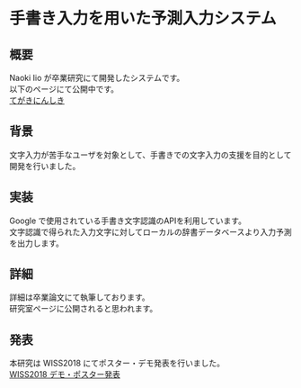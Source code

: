 # 手書き入力を用いた予測入力システム

## 概要
Naoki Iio が卒業研究にて開発したシステムです。<br>
以下のページにて公開中です。<br>
[てがきにんしき]( http://pikasigu.itigo.jp/tegaki/ )

## 背景

文字入力が苦手なユーザを対象として、手書きでの文字入力の支援を目的として開発を行いました。

## 実装

Google で使用されている手書き文字認識のAPIを利用しています。<br>
文字認識で得られた入力文字に対してローカルの辞書データベースより入力予測を出力します。

## 詳細

詳細は卒業論文にて執筆しております。<br>
研究室ページに公開されると思われます。

## 発表

本研究は WISS2018 にてポスター・デモ発表を行いました。<br>
[WISS2018 デモ・ポスター発表]( https://www.wiss.org/WISS2018/demo-poster/ )


